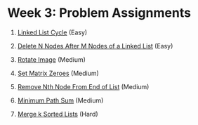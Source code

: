 # Week 3: Problem Assignments

1. [Linked List Cycle](https://leetcode.com/problems/linked-list-cycle/) (Easy)

2. [Delete N Nodes After M Nodes of a Linked List](https://leetcode.com/problems/delete-n-nodes-after-m-nodes-of-a-linked-list/) (Easy)

3. [Rotate Image](https://leetcode.com/problems/rotate-image/) (Medium)

4. [Set Matrix Zeroes](https://leetcode.com/problems/set-matrix-zeroes/) (Medium)

5. [Remove Nth Node From End of List](https://leetcode.com/problems/remove-nth-node-from-end-of-list/) (Medium)

6. [Minimum Path Sum](https://leetcode.com/problems/minimum-path-sum/) (Medium)

7. [Merge k Sorted Lists](https://leetcode.com/problems/merge-k-sorted-lists/) (Hard)
